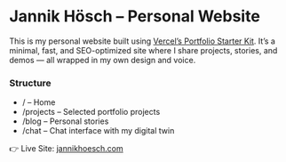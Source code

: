 # Jannik Hösch – Personal Website

This is my personal website built using [Vercel’s Portfolio Starter Kit](https://vercel.com/templates/next.js/portfolio-starter-kit). It’s a minimal, fast, and SEO-optimized site where I share projects, stories, and demos — all wrapped in my own design and voice.

### Structure
- / – Home
- /projects – Selected portfolio projects
- /blog – Personal stories
- /chat – Chat interface with my digital twin

 👉 Live Site: [jannikhoesch.com](https://jannikhoesch.com)
